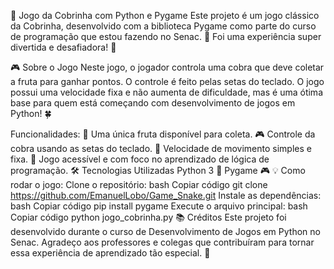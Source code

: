 🐍 Jogo da Cobrinha com Python e Pygame
Este projeto é um jogo clássico da Cobrinha, desenvolvido com a biblioteca Pygame como parte do curso de programação que estou fazendo no Senac. 🏫 Foi uma experiência super divertida e desafiadora! 🚀

🎮 Sobre o Jogo
Neste jogo, o jogador controla uma cobra que deve coletar a fruta para ganhar pontos. O controle é feito pelas setas do teclado. O jogo possui uma velocidade fixa e não aumenta de dificuldade, mas é uma ótima base para quem está começando com desenvolvimento de jogos em Python! 🍀

Funcionalidades:
🍎 Uma única fruta disponível para coleta.
🎮 Controle da cobra usando as setas do teclado.
🐢 Velocidade de movimento simples e fixa.
👾 Jogo acessível e com foco no aprendizado de lógica de programação.
🛠️ Tecnologias Utilizadas
Python 3 🐍
Pygame 🎮
💡 Como rodar o jogo:
Clone o repositório:
bash
Copiar código
git clone https://github.com/EmanuelLobo/Game_Snake.git
Instale as dependências:
bash
Copiar código
pip install pygame
Execute o arquivo principal:
bash
Copiar código
python jogo_cobrinha.py
📚 Créditos
Este projeto foi desenvolvido durante o curso de Desenvolvimento de Jogos em Python no Senac. Agradeço aos professores e colegas que contribuíram para tornar essa experiência de aprendizado tão especial. 🙌
